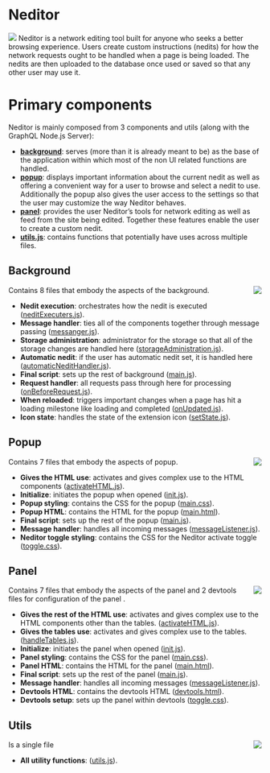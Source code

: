# Neditor
<img src="https://i.imgur.com/Zwnm8vE.png">
Neditor is a network editing tool built for anyone who seeks a better browsing experience. Users create custom instructions (nedits) for how the network requests ought to be handled when a page is being loaded. The nedits are then uploaded to the database once used or saved so that any other user may use it.

# Primary components
Neditor is mainly composed from 3 components and utils (along with the GraphQL Node.js Server):

- **[background](background)**: serves (more than it is already meant to be) as the base of the application within which most of the non UI related functions are handled.
- **[popup](popup)**: displays important information about the current nedit as well as offering a convenient way for a user to browse and select a nedit to use. Additionally the popup also gives the user access to the settings so that the user may customize the way Neditor behaves.
- **[panel](panel)**: provides the user Neditor’s tools for network editing as well as feed from the site being edited. Together these features enable the user to create a custom nedit.
- **[utils.js](utils.js)**: contains functions that potentially have uses across multiple files.

## Background
<img src="https://i.imgur.com/VgKaqxt.png" align="right">
Contains 8 files that embody the aspects of the background.

- **Nedit execution**: orchestrates how the nedit is executed ([neditExecuters.js](background/neditExecuters.js)).
- **Message handler**: ties all of the components together through message passing ([messanger.js](background/messanger.js)).
- **Storage administration**: administrator for the storage so that all of the storage changes are handled here ([storageAdministration.js](background/storageAdministration.js)).
- **Automatic nedit**: if the user has automatic nedit set, it is handled here ([automaticNeditHandler.js](background/automaticNeditHandler.js)).
- **Final script**: sets up the rest of background ([main.js](background/main.js)).
- **Request handler**: all requests pass through here for processing ([onBeforeRequest.js](background/onBeforeRequest.js)).
- **When reloaded**: triggers important changes when a page has hit a loading milestone like loading and completed ([onUpdated.js](background/onUpdated.js)).
- **Icon state**: handles the state of the extension icon ([setState.js](background/setState.js)).

## Popup
<img src="https://i.imgur.com/0m4EKt5.png" align="right">
Contains 7 files that embody the aspects of popup.

- **Gives the HTML use**: activates and gives complex use to the HTML components ([activateHTML.js](popup/activateHTML.js)).
- **Initialize**: initiates the popup when opened ([init.js](popup/init.js)).
- **Popup styling**: contains the CSS for the popup ([main.css](popup/mian.css)).
- **Popup HTML**: contains the HTML for the popup ([main.html](popup/mian.html)).
- **Final script**: sets up the rest of the popup ([main.js](popup/main.js)).
- **Message handler**: handles all incoming messages ([messageListener.js](popup/messageListener.js)).
- **Neditor toggle styling**: contains the CSS for the Neditor activate toggle ([toggle.css](popup/toggle.css)).

## Panel
<img src="https://i.imgur.com/wI25wSv.png" align="right">
Contains 7 files that embody the aspects of the panel and 2 devtools files for configuration of the panel .

- **Gives the rest of the HTML use**: activates and gives complex use to the HTML components other than the tables. ([activateHTML.js](devtools/panel/activateHTML.js)).
- **Gives the tables use**: activates and gives complex use to the tables. ([handleTables.js](devtools/panel/handleTables.js)).
- **Initialize**: initiates the panel when opened ([init.js](devtools/panel/init.js)).
- **Panel styling**: contains the CSS for the panel ([main.css](devtools/panel/mian.css)).
- **Panel HTML**: contains the HTML for the panel ([main.html](devtools/panel/mian.html)).
- **Final script**: sets up the rest of the panel ([main.js](devtools/panel/main.js)).
- **Message handler**: handles all incoming messages ([messageListener.js](devtools/panel/messageListener.js)).
- **Devtools HTML**: contains the devtools HTML ([devtools.html](devtools/devtools.html)).
- **Devtools setup**: sets up the panel within devtools ([toggle.css](devtools/devtools.js)).

## Utils
<img src="https://i.imgur.com/hyZ5Rd2.png" align="right">
Is a single file

- **All utility functions**: ([utils.js](utils.js)).
